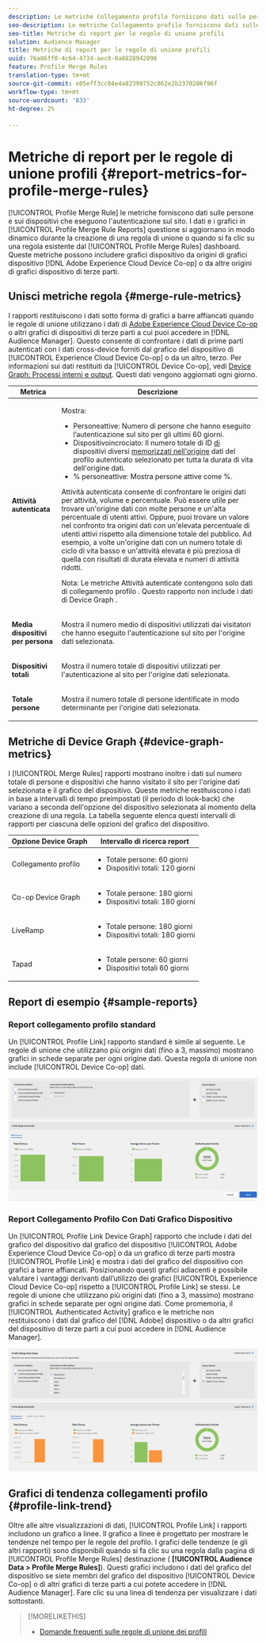 ```yaml
---
description: Le metriche Collegamento profilo forniscono dati sulle persone e sui dispositivi che eseguono l'autenticazione sul sito. I dati e i grafici in Collegamento profilo si aggiornano dinamicamente durante la creazione di regole di unione o quando si fa clic su una regola esistente dal dashboard Regole di unione profilo. Queste metriche possono includere grafico del dispositivo da Adobe Experience Cloud Device Co-op o da altre origini di grafico del dispositivo di terze parti.
seo-description: Le metriche Collegamento profilo forniscono dati sulle persone e sui dispositivi che eseguono l'autenticazione sul sito. I dati e i grafici in Collegamento profilo si aggiornano dinamicamente durante la creazione di regole di unione o quando si fa clic su una regola esistente dal dashboard Regole di unione profilo. Queste metriche possono includere grafico del dispositivo da Adobe Experience Cloud Device Co-op o da altre origini di grafico del dispositivo di terze parti.
seo-title: Metriche di report per le regole di unione profili
solution: Audience Manager
title: Metriche di report per le regole di unione profili
uuid: 76a86ff0-4c64-4734-aec0-0a8828942096
feature: Profile Merge Rules
translation-type: tm+mt
source-git-commit: e05eff3cc04e4a82399752c862e2b2370286f96f
workflow-type: tm+mt
source-wordcount: '833'
ht-degree: 2%

---
```



# Metriche di report per le regole di unione profili {#report-metrics-for-profile-merge-rules}

[!UICONTROL Profile Merge Rule] le metriche forniscono dati sulle persone e sui dispositivi che eseguono l&#39;autenticazione sul sito. I dati e i grafici in [!UICONTROL Profile Merge Rule Reports] questione si aggiornano in modo dinamico durante la creazione di una regola di unione o quando si fa clic su una regola esistente dal [!UICONTROL Profile Merge Rules] dashboard. Queste metriche possono includere grafici dispositivo da origini di grafici dispositivo [!DNL Adobe Experience Cloud Device Co-op] o da altre origini di grafici dispositivo di terze parti.

## Unisci metriche regola {#merge-rule-metrics}

I rapporti restituiscono i dati sotto forma di grafici a barre affiancati quando le regole di unione utilizzano i dati di [Adobe Experience Cloud Device Co-op](https://docs.adobe.com/content/help/en/device-co-op/using/about/overview.html) o altri grafici di dispositivi di terze parti a cui puoi accedere in [!DNL Audience Manager]. Questo consente di confrontare i dati di prime parti autenticati con i dati cross-device forniti dal grafico del dispositivo di [!UICONTROL Experience Cloud Device Co-op] o da un altro, terzo. Per informazioni sui dati restituiti da [!UICONTROL Device Co-op], vedi [Device Graph: Processi interni e output](https://docs.adobe.com/content/help/en/device-co-op/using/device-graph/device-graph-overview.html). Questi dati vengono aggiornati ogni giorno.

<table id="table_A7FB2F9804F84AC8A6DD05C0E6EE7555"> 
 <thead> 
  <tr> 
   <th colname="col1" class="entry"> Metrica </th> 
   <th colname="col2" class="entry"> Descrizione </th> 
  </tr> 
 </thead>
 <tbody> 
  <tr> 
   <td colname="col1"> <p> <b><span class="wintitle"> Attività autenticata</span></b> </p> </td> 
   <td colname="col2"> <p>Mostra: </p> 
    <ul id="ul_7F7373919A4A49028EF4BF7B28D9F8E9"> 
     <li id="li_FE2F93C496D64ED8928B3E522C9585EA"> <span class="wintitle"> Persone</span>attive: Numero di persone che hanno eseguito l’autenticazione sul sito per gli ultimi 60 giorni. </li> 
     <li id="li_60CFD26EE68B442683C0ED5FED1A79C8"> <span class="wintitle"> Dispositivo</span>incrociato: Il numero totale di ID <a href="merge-rules-start.md#create-data-source"> di</a> dispositivi diversi <a href="https://docs.adobe.com/content/help/en/audience-manager/user-guide/features/data-sources/manage-datasources.html"> memorizzati nell'origine</a> dati del profilo <a href="merge-rule-definitions.md"></a> autenticato selezionato per tutta la durata di vita dell'origine dati. </li> 
     <li id="li_F2F07B6A326C4A18B79A0CF2C47D9677"> <span class="wintitle"> % persone</span>attive: Mostra <span class="wintitle"> persone</span> attive come %. </li> 
    </ul> <p> <span class="wintitle"> Attività</span> autenticata consente di confrontare le origini dati per attività, volume e percentuale. Può essere utile per trovare un'origine dati con molte persone e un'alta percentuale di utenti attivi. Oppure, puoi trovare un valore nel confronto tra origini dati con un'elevata percentuale di utenti attivi rispetto alla dimensione totale del pubblico. Ad esempio, a volte un'origine dati con un numero totale di ciclo di vita basso e un'attività elevata è più preziosa di quella con risultati di durata elevata e numeri di attività ridotti. </p> <p> <p>Nota: Le metriche <span class="wintitle"> Attività</span> autenticate contengono solo dati di collegamento <span class="wintitle"> profilo</span> . Questo rapporto non include i dati di <span class="wintitle"> Device Graph</span> . </p> </p> </td> 
  </tr> 
  <tr> 
   <td colname="col1"> <p> <b><span class="wintitle"> Media dispositivi per persona</span></b> </p> </td> 
   <td colname="col2"> <p> Mostra il numero medio di dispositivi utilizzati dai visitatori che hanno eseguito l'autenticazione sul sito per l'origine dati selezionata. </p> </td> 
  </tr> 
  <tr> 
   <td colname="col1"> <p> <b><span class="wintitle"> Dispositivi totali</span></b> </p> </td> 
   <td colname="col2"> <p>Mostra il numero totale di dispositivi utilizzati per l'autenticazione al sito per l'origine dati selezionata. </p> </td> 
  </tr> 
  <tr> 
   <td colname="col1"> <p> <b><span class="wintitle"> Totale persone</span></b> </p> </td> 
   <td colname="col2"> <p>Mostra il numero totale di persone identificate in modo determinante per l'origine dati selezionata. </p> </td> 
  </tr> 
 </tbody> 
</table>

## Metriche di Device Graph {#device-graph-metrics}

I [!UICONTROL Merge Rules] rapporti mostrano inoltre i dati sul numero totale di persone e dispositivi che hanno visitato il sito per l&#39;origine dati selezionata e il grafico del dispositivo. Queste metriche restituiscono i dati in base a intervalli di tempo preimpostati (il periodo di look-back) che variano a seconda dell&#39;opzione del dispositivo selezionata al momento della creazione di una regola. La tabella seguente elenca questi intervalli di rapporti per ciascuna delle opzioni del grafico del dispositivo.

<table id="table_038983EBC71F4A55BBCA99212AC5DEE6"> 
 <thead> 
  <tr> 
   <th colname="col1" class="entry"> Opzione Device Graph </th> 
   <th colname="col2" class="entry"> Intervallo di ricerca report </th> 
  </tr>
 </thead>
 <tbody> 
  <tr> 
   <td colname="col1"> <p><span class="wintitle"> Collegamento profilo</span> </p> </td> 
   <td colname="col2"> <p> 
     <ul id="ul_B2FF2341573840549FFB96579F537082"> 
      <li id="li_B37323C2F2434F41B407500AC5C15447">Totale persone: 60 giorni </li> 
      <li id="li_08D911224A60418BBB3CFB4E70CE73D4">Dispositivi totali: 120 giorni </li> 
     </ul> </p> </td> 
  </tr> 
  <tr> 
   <td colname="col1"> <p><span class="wintitle"> Co-op Device Graph</span> </p> </td> 
   <td colname="col2"> <p> 
     <ul id="ul_64AD1DD89DF64703B70B973A463BA020"> 
      <li id="li_D7D3A3871F434CBFA71BE8929EB41648">Totale persone: 180 giorni </li> 
      <li id="li_125D387986B2463EB310203CE5857EDA">Dispositivi totali: 180 giorni </li> 
     </ul> </p> </td> 
  </tr> 
  <tr> 
   <td colname="col1"> <p><span class="wintitle"> LiveRamp</span> </p> </td> 
   <td colname="col2"> <p> 
     <ul id="ul_2772F3AD7E1440789B635794ECDE8DFB"> 
      <li id="li_1432363829D64615B1D349A3722D6268">Totale persone: 180 giorni </li> 
      <li id="li_D5C0E3CE92524B54BBD36C73A326292B">Dispositivi totali: 180 giorni </li> 
     </ul> </p> </td> 
  </tr> 
  <tr> 
   <td colname="col1"> <p><span class="wintitle"> Tapad</span> </p> </td> 
   <td colname="col2"> <p> 
     <ul id="ul_274529DB58E6442E95C6AD89BECB1362"> 
      <li id="li_67102211A72A4E47AACFE5E369793C17">Totale persone: 60 giorni </li> 
      <li id="li_3E8F3DA6A7B5487895A626674DA363A5">Dispositivi totali 60 giorni </li> 
     </ul> </p> </td> 
  </tr> 
 </tbody> 
</table>

## Report di esempio {#sample-reports}

### Report collegamento profilo standard

Un [!UICONTROL Profile Link] rapporto standard è simile al seguente. Le regole di unione che utilizzano più origini dati (fino a 3, massimo) mostrano grafici in schede separate per ogni origine dati. Questa regola di unione non include [!UICONTROL Device Co-op] dati.

![](assets/profile-link-metrics.png)

### Report Collegamento Profilo Con Dati Grafico Dispositivo

Un [!UICONTROL Profile Link Device Graph] rapporto che include i dati del grafico del dispositivo dal grafico del dispositivo [!UICONTROL Adobe Experience Cloud Device Co-op] o da un grafico di terze parti mostra [!UICONTROL Profile Link] e mostra i dati del grafico del dispositivo con grafici a barre affiancati. Posizionando questi grafici adiacenti è possibile valutare i vantaggi derivanti dall’utilizzo dei grafici [!UICONTROL Experience Cloud Device Co-op] rispetto a [!UICONTROL Profile Link] se stessi. Le regole di unione che utilizzano più origini dati (fino a 3, massimo) mostrano grafici in schede separate per ogni origine dati. Come promemoria, il [!UICONTROL Authenticated Activity] grafico e le metriche non restituiscono i dati dal grafico del [!DNL Adobe] dispositivo o da altri grafici del dispositivo di terze parti a cui puoi accedere in [!DNL Audience Manager].

![](assets/profile-link-graph.png)

## Grafici di tendenza collegamenti profilo {#profile-link-trend}

Oltre alle altre visualizzazioni di dati, [!UICONTROL Profile Link] i rapporti includono un grafico a linee. Il grafico a linee è progettato per mostrare le tendenze nel tempo per le regole del profilo. I grafici delle tendenze (e gli altri rapporti) sono disponibili quando si fa clic su una regola dalla pagina di [!UICONTROL Profile Merge Rules] destinazione ( **[!UICONTROL Audience Data > Profile Merge Rules]**). Questi grafici includono i dati del grafico del dispositivo se siete membri del grafico del dispositivo [!UICONTROL Device Co-op] o di altri grafici di terze parti a cui potete accedere in [!DNL Audience Manager]. Fare clic su una linea di tendenza per visualizzare i dati sottostanti.

>[!MORELIKETHIS]
>
>* [Domande frequenti sulle regole di unione dei profili](../../faq/faq-profile-merge.md)

